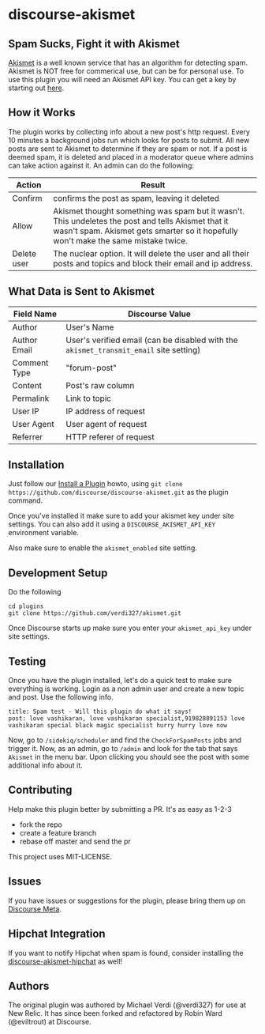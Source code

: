# discourse-akismet

## Spam Sucks, Fight it with Akismet

[Akismet](http://akismet.com/) is a well known service that has an
algorithm for detecting spam.  Akismet is NOT free for commerical use, but can be for personal use.  To use this
plugin you will need an Akismet API key.  You can get a key by starting out [here](http://akismet.com/plans/).

## How it Works

The plugin works by collecting info about a new post's http request.  Every 10 minutes a background jobs run which
looks for posts to submit. All new posts are sent to Akismet to determine if they are spam or not.  If a post is
deemed spam, it is deleted and placed in a moderator queue where admins can take action against it. An admin can
do the following:

Action          | Result
-------------   | -------------
Confirm         | confirms the post as spam, leaving it deleted
Allow           | Akismet thought something was spam but it wasn't. This undeletes the post and tells Akismet that it wasn't spam. Akismet gets smarter so it hopefully won't make the same mistake twice.
Delete user     | The nuclear option. It will delete the user and all their posts and topics and block their email and ip address.

## What Data is Sent to Akismet

Field Name    | Discourse Value
------------- | -------------
Author        | User's Name
Author Email  | User's verified email (can be disabled with the `akismet_transmit_email` site setting)
Comment Type  | "forum-post"
Content       | Post's raw column
Permalink     | Link to topic
User IP       | IP address of request
User Agent    | User agent of request
Referrer      | HTTP referer of request

## Installation

Just follow our [Install a Plugin](https://meta.discourse.org/t/install-a-plugin/19157) howto, using
`git clone https://github.com/discourse/discourse-akismet.git` as the plugin command.

Once you've installed it make sure to add your akismet key under site settings. You can also add it
using a `DISCOURSE_AKISMET_API_KEY` environment variable.

Also make sure to enable the `akismet_enabled` site setting.

## Development Setup

Do the following
````
cd plugins
git clone https://github.com/verdi327/akismet.git
````

Once Discourse starts up make sure you enter your `akismet_api_key` under site settings.

## Testing
Once you have the plugin installed, let's do a quick test to make sure everything is working.  Login as a non admin user and create a new topic and post. Use the following info.
````
title: Spam test - Will this plugin do what it says!
post: love vashikaran, love vashikaran specialist,919828891153 love vashikaran special black magic specialist hurry hurry love now
````
Now, go to `/sidekiq/scheduler` and find the `CheckForSpamPosts` jobs and trigger it.  Now, as an admin, go to `/admin` and look for the tab that says `Akismet` in the menu bar.  Upon clicking you should see the post with some additional info about it.

## Contributing

Help make this plugin better by submitting a PR.  It's as easy as 1-2-3

* fork the repo
* create a feature branch
* rebase off master and send the pr

This project uses MIT-LICENSE.


## Issues

If you have issues or suggestions for the plugin, please bring them up on [Discourse Meta](https://meta.discourse.org).


## Hipchat Integration

If you want to notify Hipchat when spam is found, consider installing the [discourse-akismet-hipchat](https://github.com/discourse/discourse-akismet-hipchat)
as well!


## Authors

The original plugin was authored by Michael Verdi (@verdi327) for use at New Relic. It has since been
forked and refactored by Robin Ward (@eviltrout) at Discourse.
